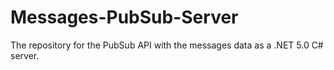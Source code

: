 # Messages-PubSub-Server
The repository for the PubSub API with the messages data as a .NET 5.0 C# server.

